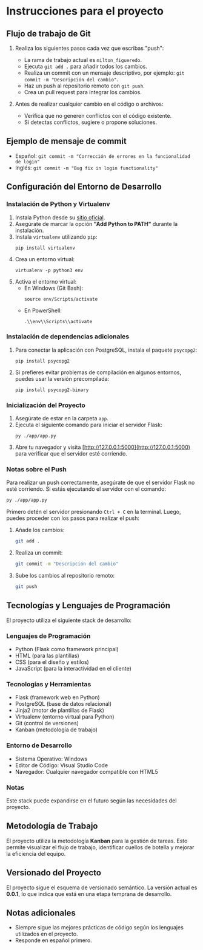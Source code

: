 # Instrucciones para el proyecto

## Flujo de trabajo de Git
1. Realiza los siguientes pasos cada vez que escribas "push":
    - La rama de trabajo actual es `milton_figueredo`.
   - Ejecuta `git add .` para añadir todos los cambios.
   - Realiza un commit con un mensaje descriptivo, por ejemplo: `git commit -m "Descripción del cambio"`.
   - Haz un push al repositorio remoto con `git push`.
   - Crea un pull request para integrar los cambios.

2. Antes de realizar cualquier cambio en el código o archivos:
   - Verifica que no generen conflictos con el código existente.
   - Si detectas conflictos, sugiere o propone soluciones.

## Ejemplo de mensaje de commit
- Español: `git commit -m "Corrección de errores en la funcionalidad de login"`
- Inglés: `git commit -m "Bug fix in login functionality"`

## Configuración del Entorno de Desarrollo

### Instalación de Python y Virtualenv
1. Instala Python desde su [sitio oficial](https://www.python.org/downloads/).
2. Asegúrate de marcar la opción **"Add Python to PATH"** durante la instalación.
3. Instala `virtualenv` utilizando `pip`:
   ```
   pip install virtualenv
   ```
4. Crea un entorno virtual:
   ```
   virtualenv -p python3 env
   ```
5. Activa el entorno virtual:
   - En Windows (Git Bash):
     ```
     source env/Scripts/activate
     ```
   - En PowerShell:
     ```
     .\\env\\Scripts\\activate
     ```

### Instalación de dependencias adicionales
1. Para conectar la aplicación con PostgreSQL, instala el paquete `psycopg2`:
   ```
   pip install psycopg2
   ```
2. Si prefieres evitar problemas de compilación en algunos entornos, puedes usar la versión precompilada:
   ```
   pip install psycopg2-binary
   ```

### Inicialización del Proyecto
1. Asegúrate de estar en la carpeta `app`.
2. Ejecuta el siguiente comando para iniciar el servidor Flask:
   ```
   py ./app/app.py
   ```
3. Abre tu navegador y visita [http://127.0.0.1:5000](http://127.0.0.1:5000) para verificar que el servidor esté corriendo.

### Notas sobre el Push

Para realizar un push correctamente, asegúrate de que el servidor Flask no esté corriendo. Si estás ejecutando el servidor con el comando:

```bash
py ./app/app.py
```

Primero detén el servidor presionando `Ctrl + C` en la terminal. Luego, puedes proceder con los pasos para realizar el push:

1. Añade los cambios:
   ```bash
   git add .
   ```
2. Realiza un commit:
   ```bash
   git commit -m "Descripción del cambio"
   ```
3. Sube los cambios al repositorio remoto:
   ```bash
   git push
   ```

## Tecnologías y Lenguajes de Programación

El proyecto utiliza el siguiente stack de desarrollo:

### Lenguajes de Programación
- Python (Flask como framework principal)
- HTML (para las plantillas)
- CSS (para el diseño y estilos)
- JavaScript (para la interactividad en el cliente)

### Tecnologías y Herramientas
- Flask (framework web en Python)
- PostgreSQL (base de datos relacional)
- Jinja2 (motor de plantillas de Flask)
- Virtualenv (entorno virtual para Python)
- Git (control de versiones)
- Kanban (metodología de trabajo)

### Entorno de Desarrollo
- Sistema Operativo: Windows
- Editor de Código: Visual Studio Code
- Navegador: Cualquier navegador compatible con HTML5

### Notas
Este stack puede expandirse en el futuro según las necesidades del proyecto.

## Metodología de Trabajo
El proyecto utiliza la metodología **Kanban** para la gestión de tareas. Esto permite visualizar el flujo de trabajo, identificar cuellos de botella y mejorar la eficiencia del equipo.

## Versionado del Proyecto
El proyecto sigue el esquema de versionado semántico. La versión actual es **0.0.1**, lo que indica que está en una etapa temprana de desarrollo.

## Notas adicionales
- Siempre sigue las mejores prácticas de código según los lenguajes utilizados en el proyecto.
- Responde en español primero.